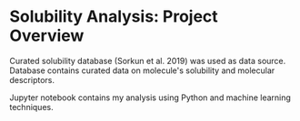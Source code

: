 # Solubility Analysis: Project Overview

Curated solubility database (Sorkun et al. 2019) was used as data source. Database contains 
curated data on molecule's solubility and molecular descriptors.

Jupyter notebook contains my analysis using Python and machine learning techniques.
